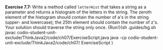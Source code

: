 **Exercise 7.7:**
Write a method called `letterHist` that takes a string as a parameter and returns a histogram of the letters in the string.
The zeroth element of the histogram should contain the number of a's in the string (upper- and lowercase); the 25th element should contain the number of z's. 
Your solution should traverse the string only once.
{Run!}(sh .guides/bg.sh javac codio-student-unit-exclude/ThinkJava2/code/ch07/ExerciseScript.java java -cp codio-student-unit-exclude/ThinkJava2/code/ch07/ ExerciseScript )
